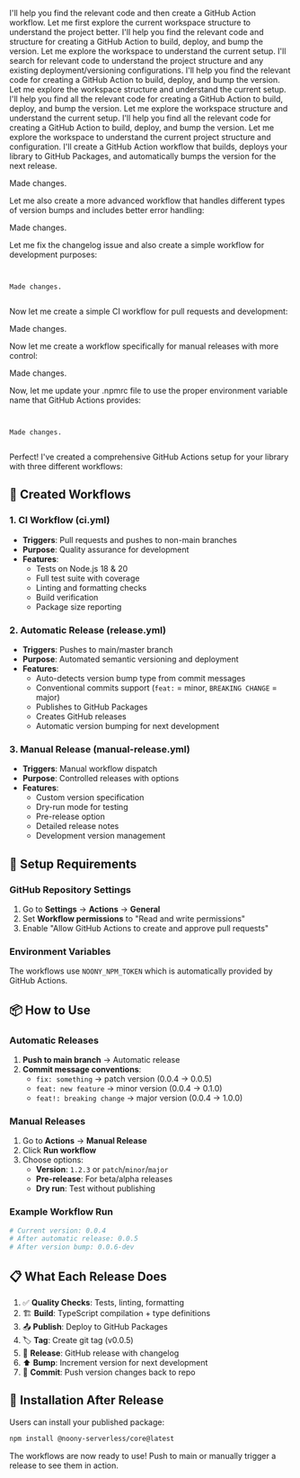 I'll help you find the relevant code and then create a GitHub Action workflow. Let me first explore the current workspace structure to understand the project better. I'll help you find the relevant code and structure for creating a GitHub Action to build, deploy, and bump the version. Let me explore the workspace to understand the current setup. I'll search for relevant code to understand the project structure and any existing deployment/versioning configurations. I'll help you find the relevant code for creating a GitHub Action to build, deploy, and bump the version. Let me explore the workspace structure and understand the current setup. I'll help you find all the relevant code for creating a GitHub Action to build, deploy, and bump the version. Let me explore the workspace structure and understand the current setup. I'll help you find all the relevant code for creating a GitHub Action to build, deploy, and bump the version. Let me explore the workspace to understand the current project structure and configuration. I'll create a GitHub Action workflow that builds, deploys your library to GitHub Packages, and automatically bumps the version for the next release. 

Made changes.

Let me also create a more advanced workflow that handles different types of version bumps and includes better error handling: 

Made changes.

Let me fix the changelog issue and also create a simple workflow for development purposes: 
```


Made changes.


```
Now let me create a simple CI workflow for pull requests and development: 

Made changes.

Now let me create a workflow specifically for manual releases with more control: 

Made changes.

Now, let me update your .npmrc file to use the proper environment variable name that GitHub Actions provides: 
```


Made changes.


```
Perfect! I've created a comprehensive GitHub Actions setup for your library with three different workflows:

## 🚀 Created Workflows

### 1. **CI Workflow** (ci.yml)
- **Triggers**: Pull requests and pushes to non-main branches
- **Purpose**: Quality assurance for development
- **Features**:
  - Tests on Node.js 18 & 20
  - Full test suite with coverage
  - Linting and formatting checks
  - Build verification
  - Package size reporting

### 2. **Automatic Release** (release.yml)
- **Triggers**: Pushes to main/master branch
- **Purpose**: Automated semantic versioning and deployment
- **Features**:
  - Auto-detects version bump type from commit messages
  - Conventional commits support (`feat:` = minor, `BREAKING CHANGE` = major)
  - Publishes to GitHub Packages
  - Creates GitHub releases
  - Automatic version bumping for next development

### 3. **Manual Release** (manual-release.yml)
- **Triggers**: Manual workflow dispatch
- **Purpose**: Controlled releases with options
- **Features**:
  - Custom version specification
  - Dry-run mode for testing
  - Pre-release option
  - Detailed release notes
  - Development version management

## 🔧 Setup Requirements

### GitHub Repository Settings
1. Go to **Settings** → **Actions** → **General**
2. Set **Workflow permissions** to "Read and write permissions"
3. Enable "Allow GitHub Actions to create and approve pull requests"

### Environment Variables
The workflows use `NOONY_NPM_TOKEN` which is automatically provided by GitHub Actions.

## 📦 How to Use

### Automatic Releases
1. **Push to main branch** → Automatic release
2. **Commit message conventions**:
   - `fix: something` → patch version (0.0.4 → 0.0.5)
   - `feat: new feature` → minor version (0.0.4 → 0.1.0)
   - `feat!: breaking change` → major version (0.0.4 → 1.0.0)

### Manual Releases
1. Go to **Actions** → **Manual Release**
2. Click **Run workflow**
3. Choose options:
   - **Version**: `1.2.3` or `patch`/`minor`/`major`
   - **Pre-release**: For beta/alpha releases
   - **Dry run**: Test without publishing

### Example Workflow Run
```bash
# Current version: 0.0.4
# After automatic release: 0.0.5
# After version bump: 0.0.6-dev
```

## 📋 What Each Release Does

1. ✅ **Quality Checks**: Tests, linting, formatting
2. 🏗️ **Build**: TypeScript compilation + type definitions
3. 📤 **Publish**: Deploy to GitHub Packages
4. 🏷️ **Tag**: Create git tag (v0.0.5)
5. 📝 **Release**: GitHub release with changelog
6. ⬆️ **Bump**: Increment version for next development
7. 💾 **Commit**: Push version changes back to repo

## 🎯 Installation After Release

Users can install your published package:
```bash
npm install @noony-serverless/core@latest
```

The workflows are now ready to use! Push to main or manually trigger a release to see them in action.